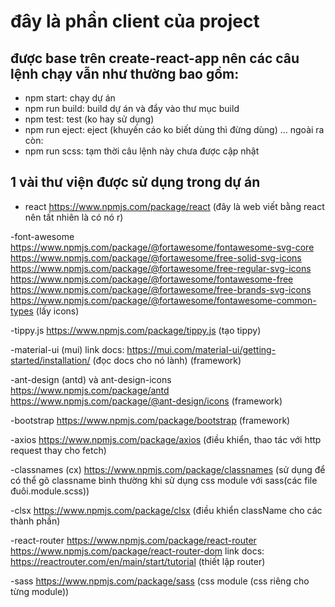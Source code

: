 # đây là phần client của project
## được base trên create-react-app nên các câu lệnh chạy vẫn như thường bao gồm:
- npm start: chạy dự án
- npm run build: build dự án và đẩy vào thư mục build
- npm test: test (ko hay sử dụng)
- npm run eject: eject (khuyến cáo ko biết dùng thì đừng dùng)
...
ngoài ra còn:
- npm run scss: tạm thời câu lệnh này chưa được cập nhật

## 1 vài thư viện được sử dụng trong dự án
- react
https://www.npmjs.com/package/react
(đây là web viết bằng react nên tất nhiên là có nó r)

-font-awesome
https://www.npmjs.com/package/@fortawesome/fontawesome-svg-core
https://www.npmjs.com/package/@fortawesome/free-solid-svg-icons
https://www.npmjs.com/package/@fortawesome/free-regular-svg-icons
https://www.npmjs.com/package/@fortawesome/fontawesome-free
https://www.npmjs.com/package/@fortawesome/free-brands-svg-icons
https://www.npmjs.com/package/@fortawesome/fontawesome-common-types
(lấy icons)

-tippy.js
https://www.npmjs.com/package/tippy.js
(tạo tippy)

-material-ui (mui)
link docs: https://mui.com/material-ui/getting-started/installation/ (đọc docs cho nó lành)
(framework)

-ant-design (antd) và ant-design-icons
https://www.npmjs.com/package/antd
https://www.npmjs.com/package/@ant-design/icons
(framework)

-bootstrap
https://www.npmjs.com/package/bootstrap
(framework)

-axios
https://www.npmjs.com/package/axios
(điều khiển, thao tác với http request thay cho fetch)

-classnames (cx)
https://www.npmjs.com/package/classnames
(sử dụng để có thể gõ classname bình thường khi sử dụng css module với sass(các file đuôi.module.scss))

-clsx
https://www.npmjs.com/package/clsx
(điều khiển className cho các thành phần)

-react-router
https://www.npmjs.com/package/react-router
https://www.npmjs.com/package/react-router-dom
link docs: https://reactrouter.com/en/main/start/tutorial
(thiết lập router)

-sass
https://www.npmjs.com/package/sass
(css module (css riêng cho từng module))

